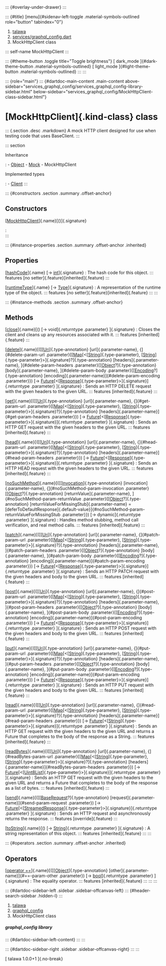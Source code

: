 ::: {#overlay-under-drawer}
:::

::: {#title}
[menu]{#sidenav-left-toggle .material-symbols-outlined role="button"
tabindex="0"}

1.  [talawa](../index.html)
2.  [services/graphql_config.dart](../services_graphql_config/)
3.  MockHttpClient class

::: self-name
MockHttpClient
:::

::: {#theme-button .toggle title="Toggle brightness"}
[ dark_mode ]{#dark-theme-button .material-symbols-outlined} [
light_mode ]{#light-theme-button .material-symbols-outlined}
:::
:::

::: {role="main"}
::: {#dartdoc-main-content .main-content above-sidebar="services_graphql_config/services_graphql_config-library-sidebar.html" below-sidebar="services_graphql_config/MockHttpClient-class-sidebar.html"}
<div>

# [MockHttpClient]{.kind-class} class

</div>

::: {.section .desc .markdown}
A mock HTTP client designed for use when testing code that uses
BaseClient.
:::

::: section

Inheritance

:   -   [Object](https://api.flutter.dev/flutter/dart-core/Object-class.html)
    -   [Mock](https://pub.dev/documentation/mockito/5.4.4/mockito/Mock-class.html)
    -   MockHttpClient

Implemented types

:   -   [Client](https://pub.dev/documentation/http/1.2.2/http/Client-class.html)
:::

::: {#constructors .section .summary .offset-anchor}
## Constructors

[[MockHttpClient](../services_graphql_config/MockHttpClient/MockHttpClient.html)]{.name}[()]{.signature}

:   
:::

::: {#instance-properties .section .summary .offset-anchor .inherited}
## Properties

[[hashCode](https://pub.dev/documentation/mockito/5.4.4/mockito/Mock/hashCode.html)]{.name} [→ [int](https://api.flutter.dev/flutter/dart-core/int-class.html)]{.signature}
:   The hash code for this object.
    ::: features
    [no setter]{.feature}[inherited]{.feature}
    :::

[[runtimeType](https://api.flutter.dev/flutter/dart-core/Object/runtimeType.html)]{.name} [→ [Type](https://api.flutter.dev/flutter/dart-core/Type-class.html)]{.signature}
:   A representation of the runtime type of the object.
    ::: features
    [no setter]{.feature}[inherited]{.feature}
    :::
:::

::: {#instance-methods .section .summary .offset-anchor}
## Methods

[[close](https://pub.dev/documentation/http/1.2.2/http/Client/close.html)]{.name}[() [→ void]{.returntype .parameter} ]{.signature}
:   Closes the client and cleans up any resources associated with it.
    ::: features
    [inherited]{.feature}
    :::

[[delete](https://pub.dev/documentation/http/1.2.2/http/Client/delete.html)]{.name}[([[[Uri](https://api.flutter.dev/flutter/dart-core/Uri-class.html)]{.type-annotation} [url]{.parameter-name}, {]{#delete-param-url .parameter}[[[Map](https://api.flutter.dev/flutter/dart-core/Map-class.html)[\<[[String](https://api.flutter.dev/flutter/dart-core/String-class.html)]{.type-parameter}, [[String](https://api.flutter.dev/flutter/dart-core/String-class.html)]{.type-parameter}\>]{.signature}?]{.type-annotation} [headers]{.parameter-name}, ]{#delete-param-headers .parameter}[[[Object](https://api.flutter.dev/flutter/dart-core/Object-class.html)?]{.type-annotation} [body]{.parameter-name}, ]{#delete-param-body .parameter}[[[Encoding](https://api.flutter.dev/flutter/dart-convert/Encoding-class.html)?]{.type-annotation} [encoding]{.parameter-name}]{#delete-param-encoding .parameter}}) [→ [Future](https://api.flutter.dev/flutter/dart-core/Future-class.html)[\<[[Response](https://pub.dev/documentation/http/1.2.2/http/Response-class.html)]{.type-parameter}\>]{.signature}]{.returntype .parameter} ]{.signature}
:   Sends an HTTP DELETE request with the given headers to the given
    URL.
    ::: features
    [inherited]{.feature}
    :::

[[get](https://pub.dev/documentation/http/1.2.2/http/Client/get.html)]{.name}[([[[Uri](https://api.flutter.dev/flutter/dart-core/Uri-class.html)]{.type-annotation} [url]{.parameter-name}, {]{#get-param-url .parameter}[[[Map](https://api.flutter.dev/flutter/dart-core/Map-class.html)[\<[[String](https://api.flutter.dev/flutter/dart-core/String-class.html)]{.type-parameter}, [[String](https://api.flutter.dev/flutter/dart-core/String-class.html)]{.type-parameter}\>]{.signature}?]{.type-annotation} [headers]{.parameter-name}]{#get-param-headers .parameter}}) [→ [Future](https://api.flutter.dev/flutter/dart-core/Future-class.html)[\<[[Response](https://pub.dev/documentation/http/1.2.2/http/Response-class.html)]{.type-parameter}\>]{.signature}]{.returntype .parameter} ]{.signature}
:   Sends an HTTP GET request with the given headers to the given URL.
    ::: features
    [inherited]{.feature}
    :::

[[head](https://pub.dev/documentation/http/1.2.2/http/Client/head.html)]{.name}[([[[Uri](https://api.flutter.dev/flutter/dart-core/Uri-class.html)]{.type-annotation} [url]{.parameter-name}, {]{#head-param-url .parameter}[[[Map](https://api.flutter.dev/flutter/dart-core/Map-class.html)[\<[[String](https://api.flutter.dev/flutter/dart-core/String-class.html)]{.type-parameter}, [[String](https://api.flutter.dev/flutter/dart-core/String-class.html)]{.type-parameter}\>]{.signature}?]{.type-annotation} [headers]{.parameter-name}]{#head-param-headers .parameter}}) [→ [Future](https://api.flutter.dev/flutter/dart-core/Future-class.html)[\<[[Response](https://pub.dev/documentation/http/1.2.2/http/Response-class.html)]{.type-parameter}\>]{.signature}]{.returntype .parameter} ]{.signature}
:   Sends an HTTP HEAD request with the given headers to the given URL.
    ::: features
    [inherited]{.feature}
    :::

[[noSuchMethod](https://pub.dev/documentation/mockito/5.4.4/mockito/Mock/noSuchMethod.html)]{.name}[([[[Invocation](https://api.flutter.dev/flutter/dart-core/Invocation-class.html)]{.type-annotation} [invocation]{.parameter-name}, {]{#noSuchMethod-param-invocation .parameter}[[[Object](https://api.flutter.dev/flutter/dart-core/Object-class.html)?]{.type-annotation} [returnValue]{.parameter-name}, ]{#noSuchMethod-param-returnValue .parameter}[[[Object](https://api.flutter.dev/flutter/dart-core/Object-class.html)?]{.type-annotation} [returnValueForMissingStub]{.parameter-name} = [deferToDefaultResponse]{.default-value}]{#noSuchMethod-param-returnValueForMissingStub .parameter}}) [→ dynamic]{.returntype .parameter} ]{.signature}
:   Handles method stubbing, method call verification, and real method
    calls.
    ::: features
    [inherited]{.feature}
    :::

[[patch](https://pub.dev/documentation/http/1.2.2/http/Client/patch.html)]{.name}[([[[Uri](https://api.flutter.dev/flutter/dart-core/Uri-class.html)]{.type-annotation} [url]{.parameter-name}, {]{#patch-param-url .parameter}[[[Map](https://api.flutter.dev/flutter/dart-core/Map-class.html)[\<[[String](https://api.flutter.dev/flutter/dart-core/String-class.html)]{.type-parameter}, [[String](https://api.flutter.dev/flutter/dart-core/String-class.html)]{.type-parameter}\>]{.signature}?]{.type-annotation} [headers]{.parameter-name}, ]{#patch-param-headers .parameter}[[[Object](https://api.flutter.dev/flutter/dart-core/Object-class.html)?]{.type-annotation} [body]{.parameter-name}, ]{#patch-param-body .parameter}[[[Encoding](https://api.flutter.dev/flutter/dart-convert/Encoding-class.html)?]{.type-annotation} [encoding]{.parameter-name}]{#patch-param-encoding .parameter}}) [→ [Future](https://api.flutter.dev/flutter/dart-core/Future-class.html)[\<[[Response](https://pub.dev/documentation/http/1.2.2/http/Response-class.html)]{.type-parameter}\>]{.signature}]{.returntype .parameter} ]{.signature}
:   Sends an HTTP PATCH request with the given headers and body to the
    given URL.
    ::: features
    [inherited]{.feature}
    :::

[[post](https://pub.dev/documentation/http/1.2.2/http/Client/post.html)]{.name}[([[[Uri](https://api.flutter.dev/flutter/dart-core/Uri-class.html)]{.type-annotation} [url]{.parameter-name}, {]{#post-param-url .parameter}[[[Map](https://api.flutter.dev/flutter/dart-core/Map-class.html)[\<[[String](https://api.flutter.dev/flutter/dart-core/String-class.html)]{.type-parameter}, [[String](https://api.flutter.dev/flutter/dart-core/String-class.html)]{.type-parameter}\>]{.signature}?]{.type-annotation} [headers]{.parameter-name}, ]{#post-param-headers .parameter}[[[Object](https://api.flutter.dev/flutter/dart-core/Object-class.html)?]{.type-annotation} [body]{.parameter-name}, ]{#post-param-body .parameter}[[[Encoding](https://api.flutter.dev/flutter/dart-convert/Encoding-class.html)?]{.type-annotation} [encoding]{.parameter-name}]{#post-param-encoding .parameter}}) [→ [Future](https://api.flutter.dev/flutter/dart-core/Future-class.html)[\<[[Response](https://pub.dev/documentation/http/1.2.2/http/Response-class.html)]{.type-parameter}\>]{.signature}]{.returntype .parameter} ]{.signature}
:   Sends an HTTP POST request with the given headers and body to the
    given URL.
    ::: features
    [inherited]{.feature}
    :::

[[put](https://pub.dev/documentation/http/1.2.2/http/Client/put.html)]{.name}[([[[Uri](https://api.flutter.dev/flutter/dart-core/Uri-class.html)]{.type-annotation} [url]{.parameter-name}, {]{#put-param-url .parameter}[[[Map](https://api.flutter.dev/flutter/dart-core/Map-class.html)[\<[[String](https://api.flutter.dev/flutter/dart-core/String-class.html)]{.type-parameter}, [[String](https://api.flutter.dev/flutter/dart-core/String-class.html)]{.type-parameter}\>]{.signature}?]{.type-annotation} [headers]{.parameter-name}, ]{#put-param-headers .parameter}[[[Object](https://api.flutter.dev/flutter/dart-core/Object-class.html)?]{.type-annotation} [body]{.parameter-name}, ]{#put-param-body .parameter}[[[Encoding](https://api.flutter.dev/flutter/dart-convert/Encoding-class.html)?]{.type-annotation} [encoding]{.parameter-name}]{#put-param-encoding .parameter}}) [→ [Future](https://api.flutter.dev/flutter/dart-core/Future-class.html)[\<[[Response](https://pub.dev/documentation/http/1.2.2/http/Response-class.html)]{.type-parameter}\>]{.signature}]{.returntype .parameter} ]{.signature}
:   Sends an HTTP PUT request with the given headers and body to the
    given URL.
    ::: features
    [inherited]{.feature}
    :::

[[read](https://pub.dev/documentation/http/1.2.2/http/Client/read.html)]{.name}[([[[Uri](https://api.flutter.dev/flutter/dart-core/Uri-class.html)]{.type-annotation} [url]{.parameter-name}, {]{#read-param-url .parameter}[[[Map](https://api.flutter.dev/flutter/dart-core/Map-class.html)[\<[[String](https://api.flutter.dev/flutter/dart-core/String-class.html)]{.type-parameter}, [[String](https://api.flutter.dev/flutter/dart-core/String-class.html)]{.type-parameter}\>]{.signature}?]{.type-annotation} [headers]{.parameter-name}]{#read-param-headers .parameter}}) [→ [Future](https://api.flutter.dev/flutter/dart-core/Future-class.html)[\<[[String](https://api.flutter.dev/flutter/dart-core/String-class.html)]{.type-parameter}\>]{.signature}]{.returntype .parameter} ]{.signature}
:   Sends an HTTP GET request with the given headers to the given URL
    and returns a Future that completes to the body of the response as a
    String.
    ::: features
    [inherited]{.feature}
    :::

[[readBytes](https://pub.dev/documentation/http/1.2.2/http/Client/readBytes.html)]{.name}[([[[Uri](https://api.flutter.dev/flutter/dart-core/Uri-class.html)]{.type-annotation} [url]{.parameter-name}, {]{#readBytes-param-url .parameter}[[[Map](https://api.flutter.dev/flutter/dart-core/Map-class.html)[\<[[String](https://api.flutter.dev/flutter/dart-core/String-class.html)]{.type-parameter}, [[String](https://api.flutter.dev/flutter/dart-core/String-class.html)]{.type-parameter}\>]{.signature}?]{.type-annotation} [headers]{.parameter-name}]{#readBytes-param-headers .parameter}}) [→ [Future](https://api.flutter.dev/flutter/dart-core/Future-class.html)[\<[[Uint8List](https://api.flutter.dev/flutter/dart-typed_data/Uint8List-class.html)]{.type-parameter}\>]{.signature}]{.returntype .parameter} ]{.signature}
:   Sends an HTTP GET request with the given headers to the given URL
    and returns a Future that completes to the body of the response as a
    list of bytes.
    ::: features
    [inherited]{.feature}
    :::

[[send](../services_graphql_config/MockHttpClient/send.html)]{.name}[([[[BaseRequest](https://pub.dev/documentation/http/1.2.2/http/BaseRequest-class.html)?]{.type-annotation} [request]{.parameter-name}]{#send-param-request .parameter}) [→ [Future](https://api.flutter.dev/flutter/dart-core/Future-class.html)[\<[[StreamedResponse](https://pub.dev/documentation/http/1.2.2/http/StreamedResponse-class.html)]{.type-parameter}\>]{.signature}]{.returntype .parameter} ]{.signature}
:   Sends an HTTP request and asynchronously returns the response.
    ::: features
    [override]{.feature}
    :::

[[toString](https://pub.dev/documentation/mockito/5.4.4/mockito/Mock/toString.html)]{.name}[() [→ [String](https://api.flutter.dev/flutter/dart-core/String-class.html)]{.returntype .parameter} ]{.signature}
:   A string representation of this object.
    ::: features
    [inherited]{.feature}
    :::
:::

::: {#operators .section .summary .offset-anchor .inherited}
## Operators

[[operator ==](https://pub.dev/documentation/mockito/5.4.4/mockito/Mock/operator_equals.html)]{.name}[([[[Object](https://api.flutter.dev/flutter/dart-core/Object-class.html)]{.type-annotation} [other]{.parameter-name}]{#==-param-other .parameter}) [→ [bool](https://api.flutter.dev/flutter/dart-core/bool-class.html)]{.returntype .parameter} ]{.signature}
:   The equality operator.
    ::: features
    [inherited]{.feature}
    :::
:::
:::

::: {#dartdoc-sidebar-left .sidebar .sidebar-offcanvas-left}
::: {#header-search-sidebar .hidden-l}
:::

1.  [talawa](../index.html)
2.  [graphql_config](../services_graphql_config/)
3.  MockHttpClient class

##### graphql_config library

::: {#dartdoc-sidebar-left-content}
:::
:::

::: {#dartdoc-sidebar-right .sidebar .sidebar-offcanvas-right}
:::
:::

[ talawa 1.0.0+1 ]{.no-break}
